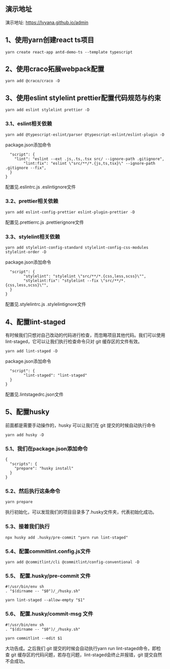 ## 演示地址
演示地址: https://lvyana.github.io/admin

## 1、使用yarn创建react ts项目
``` 
yarn create react-app antd-demo-ts --template typescript 
```

## 2、使用craco拓展webpack配置
```
yarn add @craco/craco -D
```

## 3、使用eslint stylelint prettier配置代码规范与约束
```
yarn add eslint stylelint prettier -D
```
 
### 3.1、eslint相关依赖
```yarn add @typescript-eslint/parser @typescript-eslint/eslint-plugin -D```

package.json添加命令
```{
  "script": {
    "lint": "eslint --ext .js,.ts,.tsx src/ --ignore-path .gitignore",
		"lint:fix": "eslint \"src/**/*.{js,ts,tsx}\" --ignore-path .gitignore --fix",
  }
}
```

配置见.eslintrc.js .eslintignore文件

### 3.2、prettier相关依赖
```
yarn add eslint-config-prettier eslint-plugin-prettier -D
```

配置见.prettierrc.js .prettierignore文件

### 3.3、stylelint相关依赖
```
yarn add stylelint-config-standard stylelint-config-css-modules stylelint-order -D
```

package.json添加命令
```{
  "script": {
    	"stylelint": "stylelint \"src/**/*.{css,less,scss}\"",
		"stylelint:fix": "stylelint --fix \"src/**/*.{css,less,scss}\"",
  }
}
```
配置见.stylelintrc.js .stylelintignore文件

## 4、配置lint-staged

有时候我们只想对自己改动的代码进行检查，而忽略项目其他代码。我们可以使用lint-staged，它可以让我们执行检查命令只对 git 缓存区的文件有效。

```
yarn add lint-staged -D
```

package.json添加命令
```{
  "script": {
   		"lint-staged": "lint-staged"
  }
}
```
配置见.lintstagedrc.json文件

## 5、配置husky

前面都是需要手动操作的，husky 可以让我们在 git 提交的时候自动执行命令

```
yarn add husky -D
```

### 5.1、我们在package.json添加命令
```
{
  "scripts": {
    "prepare": "husky install"
  }
}
```

### 5.2、然后执行这条命令
```
yarn prepare
```

执行初始化，可以发现我们的项目目录多了.husky文件夹，代表初始化成功。

### 5.3、接着我们执行
```
npx husky add .husky/pre-commit "yarn run lint-staged"
```

### 5.4、配置commitlint.config.js文件
```
yarn add @commitlint/cli @commitlint/config-conventional -D
```

### 5.5、 配置.husky/pre-commit 文件

```
#!/usr/bin/env sh
. "$(dirname -- "$0")/_/husky.sh"

yarn lint-staged --allow-empty "$1"
```

### 5.6、 配置.husky/commit-msg 文件
```
#!/usr/bin/env sh
. "$(dirname -- "$0")/_/husky.sh"

yarn commitlint --edit $1
```

大功告成。之后我们 git 提交的时候会自动执行yarn run lint-staged命令，即检查 git 缓存区的代码问题，若存在问题，lint-staged会终止并报错，git 提交自然不会成功。